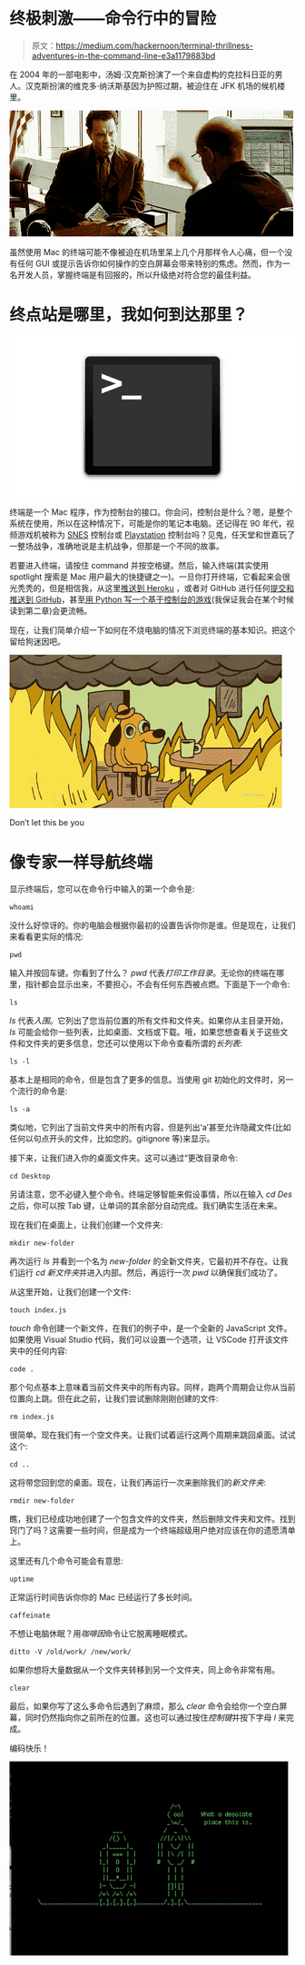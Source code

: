 # 终极刺激——命令行中的冒险

> 原文：<https://medium.com/hackernoon/terminal-thrillness-adventures-in-the-command-line-e3a1179883bd>

在 2004 年的一部电影中，汤姆·汉克斯扮演了一个来自虚构的克拉科日亚的男人。汉克斯扮演的维克多·纳沃斯基因为护照过期，被迫住在 JFK 机场的候机楼里。

![](img/b1513eb7bb775dc51a7bebf47147ba23.png)

虽然使用 Mac 的终端可能不像被迫在机场里呆上几个月那样令人心痛，但一个没有任何 GUI 或提示告诉你如何操作的空白屏幕会带来特别的焦虑。然而，作为一名开发人员，掌握终端是有回报的，所以升级绝对符合您的最佳利益。

# 终点站是哪里，我如何到达那里？

![](img/dcf1c6894e67103af80dbb11a8d4ee72.png)

终端是一个 Mac 程序，作为控制台的接口。你会问，控制台是什么？嗯，是整个系统在使用，所以在这种情况下，可能是你的笔记本电脑。还记得在 90 年代，视频游戏机被称为 [SNES](https://en.wikipedia.org/wiki/Super_Nintendo_Entertainment_System) 控制台或 [Playstation](https://en.wikipedia.org/wiki/PlayStation_(console)) 控制台吗？见鬼，任天堂和世嘉玩了一整场战争，准确地说是主机战争，但那是一个不同的故事。

若要进入终端，请按住 command 并按空格键。然后，输入终端(其实使用 spotlight 搜索是 Mac 用户最大的快捷键之一)。一旦你打开终端，它看起来会很光秃秃的，但是相信我，从这里[推送到 Heroku](https://devcenter.heroku.com/articles/git) ，或者对 GitHub 进行任何[提交和推送到 GitHub](https://git-scm.com/docs/git-commit)，甚至[用 Python 写一个基于控制台的游戏](https://hackernoon.com/return-of-the-consoles-recreating-pok%C3%A9mon-in-python-94e0d7d860de?source=user_profile---------1----------------)(我保证我会在某个时候读到第二章)会更流畅。

现在，让我们简单介绍一下如何在不烧电脑的情况下浏览终端的基本知识。把这个留给狗迷因吧。

![](img/964c11ecae97c1e07a2384a12a6faf0c.png)

Don’t let this be you

# 像专家一样导航终端

显示终端后，您可以在命令行中输入的第一个命令是:

```
whoami
```

没什么好惊讶的。你的电脑会根据你最初的设置告诉你你是谁。但是现在，让我们来看看更实际的情况:

```
pwd
```

输入并按回车键。你看到了什么？ *pwd* 代表*打印工作目录*。无论你的终端在哪里，指针都会显示出来，不要担心，不会有任何东西被点燃。下面是下一个命令:

```
ls
```

*ls* 代表*入围*。它列出了您当前位置的所有文件和文件夹。如果你从主目录开始， *ls* 可能会给你一些列表，比如桌面、文档或下载。哦，如果您想查看关于这些文件和文件夹的更多信息，您还可以使用以下命令查看所谓的*长列表*:

```
ls -l
```

基本上是相同的命令，但是包含了更多的信息。当使用 git 初始化的文件时，另一个流行的命令是:

```
ls -a 
```

类似地，它列出了当前文件夹中的所有内容，但是列出‘a’甚至允许隐藏文件(比如任何以句点开头的文件，比如您的。gitignore 等)来显示。

接下来，让我们进入你的桌面文件夹。这可以通过“更改目录命令:

```
cd Desktop
```

另请注意，您不必键入整个命令。终端足够智能来假设事情，所以在输入 *cd Des* 之后，你可以按 Tab 键，让单词的其余部分自动完成。我们确实生活在未来。

现在我们在桌面上，让我们创建一个文件夹:

```
mkdir new-folder
```

再次运行 *ls* 并看到一个名为 *new-folder* 的全新文件夹，它最初并不存在。让我们运行 *cd 新文件夹*并进入内部。然后，再运行一次 *pwd* 以确保我们成功了。

从这里开始，让我们创建一个文件:

```
touch index.js
```

*touch* 命令创建一个新文件，在我们的例子中，是一个全新的 JavaScript 文件。如果使用 Visual Studio 代码，我们可以设置一个选项，让 VSCode 打开该文件夹中的任何内容:

```
code .
```

那个句点基本上意味着当前文件夹中的所有内容。同样，跑两个周期会让你从当前位置向上跳。但在此之前，让我们尝试删除刚刚创建的文件:

```
rm index.js
```

很简单。现在我们有一个空文件夹。让我们试着运行这两个周期来跳回桌面。试试这个:

```
cd ..
```

这将带您回到您的桌面。现在，让我们再运行一次来删除我们的*新文件夹*:

```
rmdir new-folder
```

瞧，我们已经成功地创建了一个包含文件的文件夹，然后删除文件夹和文件。找到窍门了吗？这需要一些时间，但是成为一个终端超级用户绝对应该在你的遗愿清单上。

这里还有几个命令可能会有意思:

```
uptime
```

正常运行时间告诉你你的 Mac 已经运行了多长时间。

```
caffeinate
```

不想让电脑休眠？用*咖啡因*命令让它脱离睡眠模式。

```
ditto -V /old/work/ /new/work/
```

如果你想将大量数据从一个文件夹转移到另一个文件夹，同上命令非常有用。

```
clear
```

最后，如果你写了这么多命令后遇到了麻烦，那么 *clear* 命令会给你一个空白屏幕，同时仍然指向你之前所在的位置。这也可以通过按住*控制键*并按下字母 *l* 来完成。

编码快乐！

![](img/bbade16b6189b85deb2feca3d6ddddbd.png)